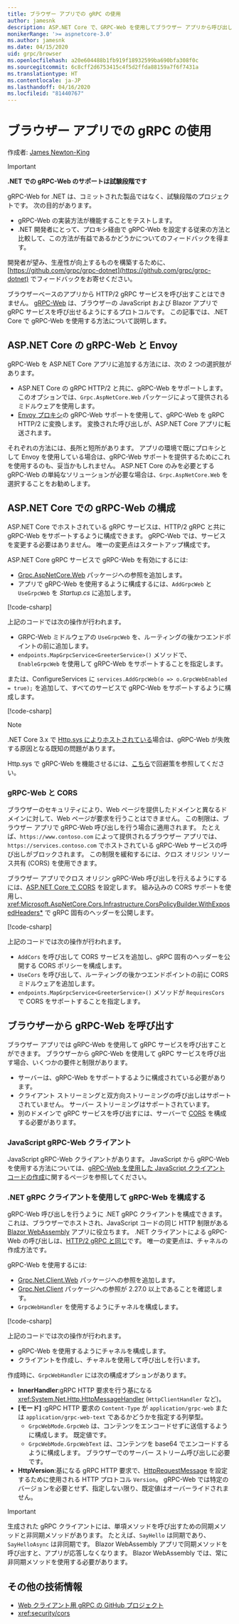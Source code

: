 ```yaml
---
title: ブラウザー アプリでの gRPC の使用
author: jamesnk
description: ASP.NET Core で、GRPC-Web を使用してブラウザー アプリから呼び出しできるように、gRPC サービスを構成する方法について説明します。
monikerRange: '>= aspnetcore-3.0'
ms.author: jamesnk
ms.date: 04/15/2020
uid: grpc/browser
ms.openlocfilehash: a20e604488b1fb919f18932599ba690bfa308f0c
ms.sourcegitcommit: 6c8cff2d6753415c4f5d2ffda88159a7f6f7431a
ms.translationtype: HT
ms.contentlocale: ja-JP
ms.lasthandoff: 04/16/2020
ms.locfileid: "81440767"
---
```

# <a name="use-grpc-in-browser-apps"></a>ブラウザー アプリでの gRPC の使用

作成者: [James Newton-King](https://twitter.com/jamesnk)

> [!IMPORTANT]
> **.NET での gRPC-Web のサポートは試験段階です**
>
> gRPC-Web for .NET は、コミットされた製品ではなく、試験段階のプロジェクトです。 次の目的があります。
>
> * gRPC-Web の実装方法が機能することをテストします。
> * .NET 開発者にとって、プロキシ経由で gRPC-Web を設定する従来の方法と比較して、この方法が有益であるかどうかについてのフィードバックを得ます。
>
> 開発者が望み、生産性が向上するものを構築するために、[https://github.com/grpc/grpc-dotnet](https://github.com/grpc/grpc-dotnet) でフィードバックをお寄せください。

ブラウザーベースのアプリから HTTP/2 gRPC サービスを呼び出すことはできません。 [gRPC-Web](https://github.com/grpc/grpc/blob/master/doc/PROTOCOL-WEB.md) は、ブラウザーの JavaScript および Blazor アプリで gRPC サービスを呼び出せるようにするプロトコルです。 この記事では、.NET Core で gRPC-Web を使用する方法について説明します。

## <a name="grpc-web-in-aspnet-core-vs-envoy"></a>ASP.NET Core の gRPC-Web と Envoy

gRPC-Web を ASP.NET Core アプリに追加する方法には、次の 2 つの選択肢があります。

* ASP.NET Core の gRPC HTTP/2 と共に、gRPC-Web をサポートします。 このオプションでは、`Grpc.AspNetCore.Web` パッケージによって提供されるミドルウェアを使用します。
* [Envoy プロキシ](https://www.envoyproxy.io/)の gRPC-Web サポートを使用して、gRPC-Web を gRPC HTTP/2 に変換します。 変換された呼び出しが、ASP.NET Core アプリに転送されます。

それぞれの方法には、長所と短所があります。 アプリの環境で既にプロキシとして Envoy を使用している場合は、gRPC-Web サポートを提供するためにこれを使用するのも、妥当かもしれません。 ASP.NET Core のみを必要とする gRPC-Web の単純なソリューションが必要な場合は、`Grpc.AspNetCore.Web` を選択することをお勧めします。

## <a name="configure-grpc-web-in-aspnet-core"></a>ASP.NET Core での gRPC-Web の構成

ASP.NET Core でホストされている gRPC サービスは、HTTP/2 gRPC と共に gRPC-Web をサポートするように構成できます。 gRPC-Web では、サービスを変更する必要はありません。 唯一の変更点はスタートアップ構成です。

ASP.NET Core gRPC サービスで gRPC-Web を有効にするには:

* [Grpc.AspNetCore.Web](https://www.nuget.org/packages/Grpc.AspNetCore.Web) パッケージへの参照を追加します。
* アプリで gRPC-Web を使用するように構成するには、`AddGrpcWeb` と `UseGrpcWeb` を *Startup.cs* に追加します。

[!code-csharp[](~/grpc/browser/sample/Startup.cs?name=snippet_1&highlight=10,14)]

上記のコードでは次の操作が行われます。

* GRPC-Web ミドルウェアの `UseGrpcWeb` を、ルーティングの後かつエンドポイントの前に追加します。
* `endpoints.MapGrpcService<GreeterService>()` メソッドで、`EnableGrpcWeb` を使用して gRPC-Web をサポートすることを指定します。 

または、ConfigureServices に `services.AddGrpcWeb(o => o.GrpcWebEnabled = true);` を追加して、すべてのサービスで gRPC-Web をサポートするように構成します。

[!code-csharp[](~/grpc/browser/sample/AllServicesSupportExample_Startup.cs?name=snippet_1&highlight=6,13)]

> [!NOTE]
> .NET Core 3.x で [Http.sys によりホストされている](xref:fundamentals/servers/httpsys)場合は、gRPC-Web が失敗する原因となる既知の問題があります。
>
> Http.sys で gRPC-Web を機能させるには、[こちら](https://github.com/grpc/grpc-dotnet/issues/853#issuecomment-610078202)で回避策を参照してください。

### <a name="grpc-web-and-cors"></a>gRPC-Web と CORS

ブラウザーのセキュリティにより、Web ページを提供したドメインと異なるドメインに対して、Web ページが要求を行うことはできません。 この制限は、ブラウザー アプリで gRPC-Web 呼び出しを行う場合に適用されます。 たとえば、`https://www.contoso.com` によって提供されるブラウザー アプリでは、`https://services.contoso.com` でホストされている gRPC-Web サービスの呼び出しがブロックされます。 この制限を緩和するには、クロス オリジン リソース共有 (CORS) を使用できます。

ブラウザー アプリでクロス オリジン gRPC-Web 呼び出しを行えるようにするには、[ASP.NET Core で CORS](xref:security/cors) を設定します。 組み込みの CORS サポートを使用し、<xref:Microsoft.AspNetCore.Cors.Infrastructure.CorsPolicyBuilder.WithExposedHeaders*> で gRPC 固有のヘッダーを公開します。

[!code-csharp[](~/grpc/browser/sample/CORS_Startup.cs?name=snippet_1&highlight=5-11,19,24)]

上記のコードでは次の操作が行われます。

* `AddCors` を呼び出して CORS サービスを追加し、gRPC 固有のヘッダーを公開する CORS ポリシーを構成します。
* `UseCors` を呼び出して、ルーティングの後かつエンドポイントの前に CORS ミドルウェアを追加します。
* `endpoints.MapGrpcService<GreeterService>()` メソッドが `RequiresCors` で CORS をサポートすることを指定します。

## <a name="call-grpc-web-from-the-browser"></a>ブラウザーから gRPC-Web を呼び出す

ブラウザー アプリでは gRPC-Web を使用して gRPC サービスを呼び出すことができます。 ブラウザーから gRPC-Web を使用して gRPC サービスを呼び出す場合、いくつかの要件と制限があります。

* サーバーは、gRPC-Web をサポートするように構成されている必要があります。
* クライアント ストリーミングと双方向ストリーミングの呼び出しはサポートされていません。 サーバー ストリーミングはサポートされています。
* 別のドメインで gRPC サービスを呼び出すには、サーバーで [CORS](xref:security/cors) を構成する必要があります。

### <a name="javascript-grpc-web-client"></a>JavaScript gRPC-Web クライアント

JavaScript gRPC-Web クライアントがあります。 JavaScript から gRPC-Web を使用する方法については、[gRPC-Web を使用した JavaScript クライアント コードの作成](https://github.com/grpc/grpc-web/tree/master/net/grpc/gateway/examples/helloworld#write-client-code)に関するページを参照してください。

### <a name="configure-grpc-web-with-the-net-grpc-client"></a>.NET gRPC クライアントを使用して gRPC-Web を構成する

gRPC-Web 呼び出しを行うように .NET gRPC クライアントを構成できます。 これは、ブラウザーでホストされ、JavaScript コードの同じ HTTP 制限がある [Blazor WebAssembly](xref:blazor/index#blazor-webassembly) アプリに役立ちます。 .NET クライアントによる gRPC-Web の呼び出しは、[HTTP/2 gRPC と同じ](xref:grpc/client)です。 唯一の変更点は、チャネルの作成方法です。

gRPC-Web を使用するには:

* [Grpc.Net.Client.Web](https://www.nuget.org/packages/Grpc.Net.Client.Web) パッケージへの参照を追加します。
* [Grpc.Net.Client](https://www.nuget.org/packages/Grpc.Net.Client) パッケージへの参照が 2.27.0 以上であることを確認します。
* `GrpcWebHandler` を使用するようにチャネルを構成します。

[!code-csharp[](~/grpc/browser/sample/Handler.cs?name=snippet_1)]

上記のコードでは次の操作が行われます。

* gRPC-Web を使用するようにチャネルを構成します。
* クライアントを作成し、チャネルを使用して呼び出しを行います。

作成時に、`GrpcWebHandler` には次の構成オプションがあります。

* **InnerHandler**:gRPC HTTP 要求を行う基になる <xref:System.Net.Http.HttpMessageHandler> (`HttpClientHandler` など)。
* **[モード]** :gRPC HTTP 要求の `Content-Type` が `application/grpc-web` または `application/grpc-web-text` であるかどうかを指定する列挙型。
    * `GrpcWebMode.GrpcWeb` は、コンテンツをエンコードせずに送信するように構成します。 既定値です。
    * `GrpcWebMode.GrpcWebText` は、コンテンツを base64 でエンコードするように構成します。 ブラウザーでのサーバー ストリーム呼び出しに必要です。
* **HttpVersion**:基になる gRPC HTTP 要求で、[HttpRequestMessage](xref:System.Net.Http.HttpRequestMessage.Version) を設定するために使用される HTTP プロトコル `Version`。 gRPC-Web では特定のバージョンを必要とせず、指定しない限り、既定値はオーバーライドされません。

> [!IMPORTANT]
> 生成された gRPC クライアントには、単項メソッドを呼び出すための同期メソッドと非同期メソッドがあります。 たとえば、`SayHello` は同期であり、`SayHelloAsync` は非同期です。 Blazor WebAssembly アプリで同期メソッドを呼び出すと、アプリが応答しなくなります。 Blazor WebAssembly では、常に非同期メソッドを使用する必要があります。

## <a name="additional-resources"></a>その他の技術情報

* [Web クライアント用 gRPC の GitHub プロジェクト](https://github.com/grpc/grpc-web)
* <xref:security/cors>
